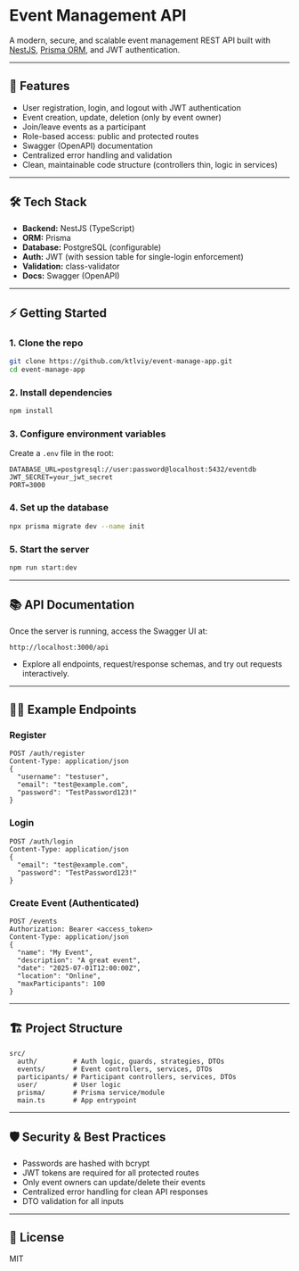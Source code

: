# Event Management API

A modern, secure, and scalable event management REST API built with [NestJS](https://nestjs.com/), [Prisma ORM](https://www.prisma.io/), and JWT authentication.

---

## 🚀 Features

- User registration, login, and logout with JWT authentication
- Event creation, update, deletion (only by event owner)
- Join/leave events as a participant
- Role-based access: public and protected routes
- Swagger (OpenAPI) documentation
- Centralized error handling and validation
- Clean, maintainable code structure (controllers thin, logic in services)

---

## 🛠️ Tech Stack

- **Backend:** NestJS (TypeScript)
- **ORM:** Prisma
- **Database:** PostgreSQL (configurable)
- **Auth:** JWT (with session table for single-login enforcement)
- **Validation:** class-validator
- **Docs:** Swagger (OpenAPI)

---

## ⚡ Getting Started

### 1. Clone the repo

```bash
git clone https://github.com/ktlviy/event-manage-app.git
cd event-manage-app
```

### 2. Install dependencies

```bash
npm install
```

### 3. Configure environment variables

Create a `.env` file in the root:

```env
DATABASE_URL=postgresql://user:password@localhost:5432/eventdb
JWT_SECRET=your_jwt_secret
PORT=3000
```

### 4. Set up the database

```bash
npx prisma migrate dev --name init
```

### 5. Start the server

```bash
npm run start:dev
```

---

## 📚 API Documentation

Once the server is running, access the Swagger UI at:

```
http://localhost:3000/api
```

- Explore all endpoints, request/response schemas, and try out requests interactively.

---

## 🧑‍💻 Example Endpoints

### Register

```http
POST /auth/register
Content-Type: application/json
{
  "username": "testuser",
  "email": "test@example.com",
  "password": "TestPassword123!"
}
```

### Login

```http
POST /auth/login
Content-Type: application/json
{
  "email": "test@example.com",
  "password": "TestPassword123!"
}
```

### Create Event (Authenticated)

```http
POST /events
Authorization: Bearer <access_token>
Content-Type: application/json
{
  "name": "My Event",
  "description": "A great event",
  "date": "2025-07-01T12:00:00Z",
  "location": "Online",
  "maxParticipants": 100
}
```

---

## 🏗️ Project Structure

```
src/
  auth/         # Auth logic, guards, strategies, DTOs
  events/       # Event controllers, services, DTOs
  participants/ # Participant controllers, services, DTOs
  user/         # User logic
  prisma/       # Prisma service/module
  main.ts       # App entrypoint
```

---

## 🛡️ Security & Best Practices

- Passwords are hashed with bcrypt
- JWT tokens are required for all protected routes
- Only event owners can update/delete their events
- Centralized error handling for clean API responses
- DTO validation for all inputs

---

## 📝 License

MIT
